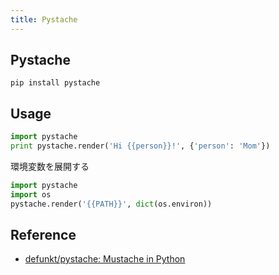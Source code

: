 ```yaml
---
title: Pystache
---
```


## Pystache

```
pip install pystache
```

## Usage

```python
import pystache
print pystache.render('Hi {{person}}!', {'person': 'Mom'})
```

環境変数を展開する

```python
import pystache
import os
pystache.render('{{PATH}}', dict(os.environ))
```

## Reference
* [defunkt/pystache: Mustache in Python](https://github.com/defunkt/pystache)
